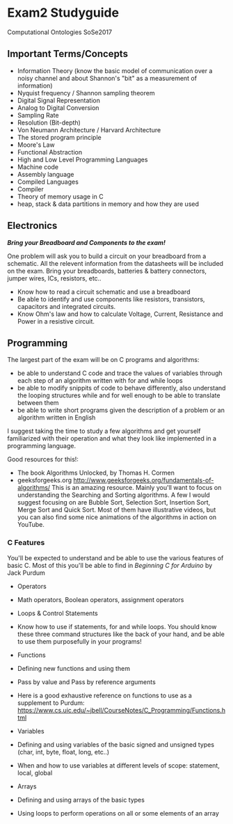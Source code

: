 # Exam2 Studyguide
Computational Ontologies SoSe2017

## Important Terms/Concepts
* Information Theory (know the basic model of communication over a noisy channel and about Shannon's "bit" as a measurement of information)
* Nyquist frequency / Shannon sampling theorem
* Digital Signal Representation
 * Analog to Digital Conversion
 * Sampling Rate
 * Resolution (Bit-depth)
* Von Neumann Architecture / Harvard Architecture
* The stored program principle
* Moore's Law
* Functional Abstraction
* High and Low Level Programming Languages
 * Machine code
 * Assembly language
 * Compiled Languages
 * Compiler
* Theory of memory usage in C
 * heap, stack & data partitions in memory and how they are used

## Electronics
*__Bring your Breadboard and Components to the exam!__*

One problem will ask you to build a circuit on your breadboard from a schematic. All the relevent information from the datasheets will be included on the exam. Bring your breadboards, batteries & battery connectors, jumper wires, ICs, resistors, etc..

* Know how to read a circuit schematic and use a breadboard
* Be able to identify and use components like resistors, transistors, capacitors and integrated circuits.
* Know Ohm's law and how to calculate Voltage, Current, Resistance and Power in a resistive circuit.

## Programming
The largest part of the exam will be on C programs and algorithms:
* be able to understand C code and trace the values of variables through each step of an algorithm written with for and while loops
* be able to modify snippits of code to behave differently, also understand the looping structures while and for well enough to be able to translate between them
* be able to write short programs given the description of a problem or an algorithm written in English

I suggest taking the time to study a few algorithms and get yourself familiarized with their operation and what they look like implemented in a programming language.

Good resources for this!:
* The book Algorithms Unlocked, by Thomas H. Cormen
* geeksforgeeks.org
http://www.geeksforgeeks.org/fundamentals-of-algorithms/
This is an amazing resource. Mainly you'll want to focus on understanding the Searching and Sorting algorithms. A few I would suggest focusing on are Bubble Sort, Selection Sort, Insertion Sort, Merge Sort and Quick Sort. Most of them have illustrative videos, but you can also find some nice animations of the algorithms in action on YouTube.

### C Features
You'll be expected to understand and be able to use the various features of basic C. Most of this you'll be able to find in _Beginning C for Arduino_ by Jack Purdum
* Operators
 * Math operators, Boolean operators, assignment operators
* Loops & Control Statements
 * Know how to use if statements, for and while loops. You should know these three command structures like the back of your hand, and be able to use them purposefully in your programs!
* Functions
 * Defining new functions and using them
 * Pass by value and Pass by reference arguments
 * Here is a good exhaustive reference on functions to use as a supplement to Purdum: https://www.cs.uic.edu/~jbell/CourseNotes/C_Programming/Functions.html

* Variables
 * Defining and using variables of the basic signed and unsigned types (char, int, byte, float, long, etc..)
 * When and how to use variables at different levels of scope: statement, local, global
* Arrays
 * Defining and using arrays of the basic types
 * Using loops to perform operations on all or some elements of an array
